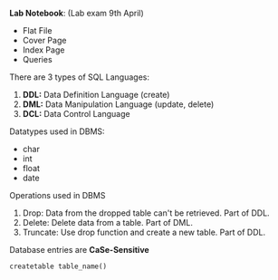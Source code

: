 **Lab Notebook**: (Lab exam 9th April)
- Flat File
- Cover Page
- Index Page
- Queries

There are 3 types of SQL Languages:
1. **DDL:** Data Definition Language (create)
2. **DML:** Data Manipulation Language (update, delete)
3. **DCL:** Data Control Language

Datatypes used in DBMS:
- char
- int
- float
- date

Operations used in DBMS
1. Drop: Data from the dropped table can't be retrieved. Part of DDL.
2. Delete: Delete data from a table. Part of DML.
3. Truncate: Use drop function and create a new table. Part of DDL.

Database entries are **CaSe-Sensitive**

`createtable table_name()`